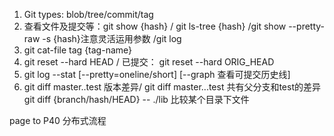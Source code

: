 1.  Git types: blob/tree/commit/tag
2.  查看文件及提交等：git show {hash} / git ls-tree {hash} /git show --pretty-raw -s {hash}注意灵活运用参数 /git log 
3.  git cat-file tag {tag-name}  
4.  git reset --hard HEAD  / 已提交： git reset --hard ORIG_HEAD
5.  git log --stat [--pretty=oneline/short] [--graph 查看可提交历史线]
6.  git diff master..test 版本差异/ git diff master...test 共有父分支和test的差异
    git diff {branch/hash/HEAD} -- ./lib 比较某个目录下文件
    
page to    P40 分布式流程